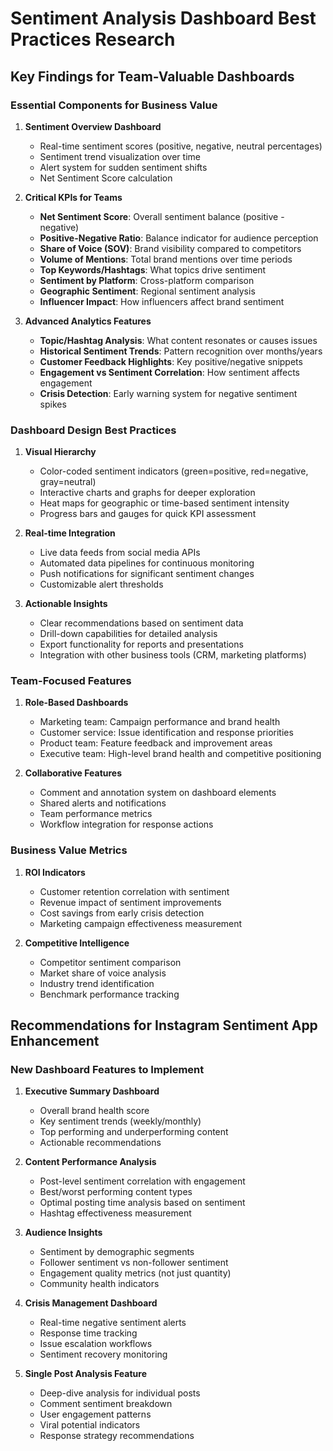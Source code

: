 # Sentiment Analysis Dashboard Best Practices Research

## Key Findings for Team-Valuable Dashboards

### Essential Components for Business Value

1. **Sentiment Overview Dashboard**
   - Real-time sentiment scores (positive, negative, neutral percentages)
   - Sentiment trend visualization over time
   - Alert system for sudden sentiment shifts
   - Net Sentiment Score calculation

2. **Critical KPIs for Teams**
   - **Net Sentiment Score**: Overall sentiment balance (positive - negative)
   - **Positive-Negative Ratio**: Balance indicator for audience perception
   - **Share of Voice (SOV)**: Brand visibility compared to competitors
   - **Volume of Mentions**: Total brand mentions over time periods
   - **Top Keywords/Hashtags**: What topics drive sentiment
   - **Sentiment by Platform**: Cross-platform comparison
   - **Geographic Sentiment**: Regional sentiment analysis
   - **Influencer Impact**: How influencers affect brand sentiment

3. **Advanced Analytics Features**
   - **Topic/Hashtag Analysis**: What content resonates or causes issues
   - **Historical Sentiment Trends**: Pattern recognition over months/years
   - **Customer Feedback Highlights**: Key positive/negative snippets
   - **Engagement vs Sentiment Correlation**: How sentiment affects engagement
   - **Crisis Detection**: Early warning system for negative sentiment spikes

### Dashboard Design Best Practices

1. **Visual Hierarchy**
   - Color-coded sentiment indicators (green=positive, red=negative, gray=neutral)
   - Interactive charts and graphs for deeper exploration
   - Heat maps for geographic or time-based sentiment intensity
   - Progress bars and gauges for quick KPI assessment

2. **Real-time Integration**
   - Live data feeds from social media APIs
   - Automated data pipelines for continuous monitoring
   - Push notifications for significant sentiment changes
   - Customizable alert thresholds

3. **Actionable Insights**
   - Clear recommendations based on sentiment data
   - Drill-down capabilities for detailed analysis
   - Export functionality for reports and presentations
   - Integration with other business tools (CRM, marketing platforms)

### Team-Focused Features

1. **Role-Based Dashboards**
   - Marketing team: Campaign performance and brand health
   - Customer service: Issue identification and response priorities
   - Product team: Feature feedback and improvement areas
   - Executive team: High-level brand health and competitive positioning

2. **Collaborative Features**
   - Comment and annotation system on dashboard elements
   - Shared alerts and notifications
   - Team performance metrics
   - Workflow integration for response actions

### Business Value Metrics

1. **ROI Indicators**
   - Customer retention correlation with sentiment
   - Revenue impact of sentiment improvements
   - Cost savings from early crisis detection
   - Marketing campaign effectiveness measurement

2. **Competitive Intelligence**
   - Competitor sentiment comparison
   - Market share of voice analysis
   - Industry trend identification
   - Benchmark performance tracking

## Recommendations for Instagram Sentiment App Enhancement

### New Dashboard Features to Implement

1. **Executive Summary Dashboard**
   - Overall brand health score
   - Key sentiment trends (weekly/monthly)
   - Top performing and underperforming content
   - Actionable recommendations

2. **Content Performance Analysis**
   - Post-level sentiment correlation with engagement
   - Best/worst performing content types
   - Optimal posting time analysis based on sentiment
   - Hashtag effectiveness measurement

3. **Audience Insights**
   - Sentiment by demographic segments
   - Follower sentiment vs non-follower sentiment
   - Engagement quality metrics (not just quantity)
   - Community health indicators

4. **Crisis Management Dashboard**
   - Real-time negative sentiment alerts
   - Response time tracking
   - Issue escalation workflows
   - Sentiment recovery monitoring

5. **Single Post Analysis Feature**
   - Deep-dive analysis for individual posts
   - Comment sentiment breakdown
   - User engagement patterns
   - Viral potential indicators
   - Response strategy recommendations
